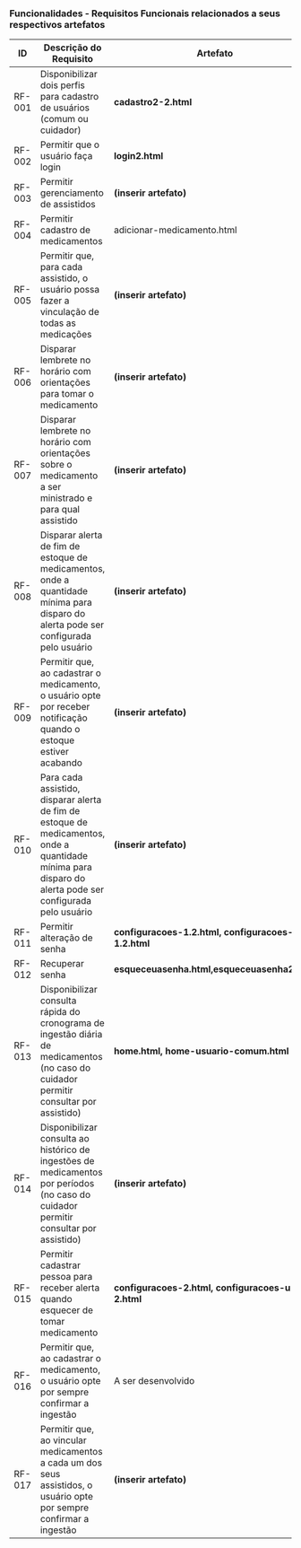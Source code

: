 ### Funcionalidades - Requisitos Funcionais relacionados a seus respectivos artefatos

|ID    | Descrição do Requisito | Artefato | Desenvolvedor |
|------|-----------------------------------------|----|-----|
|RF-001| Disponibilizar dois perfis para cadastro de usuários (comum ou cuidador) | **cadastro2-2.html** | Guilherme |
|RF-002| Permitir que o usuário faça login | **login2.html** | Guilherme |
|RF-003| Permitir gerenciamento de assistidos | **(inserir artefato)** | Inserir desenvolvedor |
|RF-004| Permitir cadastro de medicamentos | adicionar-medicamento.html | Matheus |
|RF-005| Permitir que, para cada assistido, o usuário possa fazer a vinculação de todas as medicações | **(inserir artefato)** | Inserir desenvolvedor |
|RF-006| Disparar lembrete no horário com orientações para tomar o medicamento | **(inserir artefato)** | Inserir desenvolvedor |
|RF-007| Disparar lembrete no horário com orientações sobre o medicamento a ser ministrado e para qual assistido | **(inserir artefato)** | Inserir desenvolvedor |
|RF-008| Disparar alerta de fim de estoque de medicamentos, onde a quantidade mínima para disparo do alerta pode ser configurada pelo usuário | **(inserir artefato)** | Inserir desenvolvedor |
|RF-009| Permitir que, ao cadastrar o medicamento, o usuário opte por receber notificação quando o estoque estiver acabando | **(inserir artefato)** | Inserir desenvolvedor |
|RF-010| Para cada assistido, disparar alerta de fim de estoque de medicamentos, onde a quantidade mínima para disparo do alerta pode ser configurada pelo usuário | **(inserir artefato)** | Inserir desenvolvedor |
|RF-011| Permitir alteração de senha | **configuracoes-1.2.html, configuracoes-u-c-1.2.html** | Marcos Paulo |
|RF-012| Recuperar senha | **esqueceuasenha.html,esqueceuasenha2.html** | Guilherme |
|RF-013| Disponibilizar consulta rápida do cronograma de ingestão diária de medicamentos (no caso do cuidador permitir consultar por assistido) | **home.html, home-usuario-comum.html** | Marcos Paulo |
|RF-014| Disponibilizar consulta ao histórico de ingestões de medicamentos por períodos (no caso do cuidador permitir consultar por assistido) | **(inserir artefato)** | Inserir desenvolvedor|
|RF-015| Permitir cadastrar pessoa para receber alerta quando esquecer de tomar medicamento | **configuracoes-2.html, configuracoes-u-c-2.html** | Marcos Paulo |
|RF-016| Permitir que, ao cadastrar o medicamento, o usuário opte por sempre confirmar a ingestão | A ser desenvolvido | Matheus |
|RF-017| Permitir que, ao vincular medicamentos a cada um dos seus assistidos, o usuário opte por sempre confirmar a ingestão | **(inserir artefato)** | Inserir desenvolvedor |

